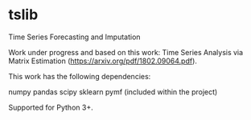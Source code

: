 # tslib
Time Series Forecasting and Imputation

Work under progress and based on this work: Time Series Analysis via Matrix Estimation (https://arxiv.org/pdf/1802.09064.pdf). 

This work has the following dependencies:

numpy
pandas
scipy
sklearn
pymf (included within the project)

Supported for Python 3+.
